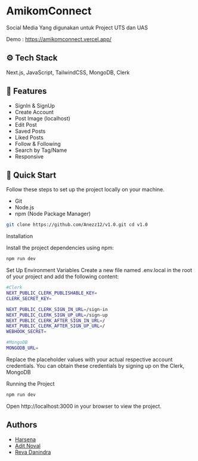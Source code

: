 # AmikomConnect

Social Media Yang digunakan untuk Project UTS dan UAS

Demo : https://amikomconnect.vercel.app/

## ⚙️ Tech Stack

Next.js, JavaScript, TailwindCSS, MongoDB, Clerk

## 🔋 Features

- SignIn & SignUp
- Create Account
- Post Image (localhost)
- Edit Post
- Saved Posts
- Liked Posts
- Follow & Following
- Search by Tag/Name
- Responsive

## 🤸 Quick Start

Follow these steps to set up the project locally on your machine.

- Git
- Node.js
- npm (Node Package Manager)

```bash
git clone https://github.com/Anezz12/v1.0.git cd v1.0
```

Installation

Install the project dependencies using npm:

```bash
npm run dev
```

Set Up Environment Variables
Create a new file named .env.local in the root of your project and add the following content:

```bash
#Clerk
NEXT_PUBLIC_CLERK_PUBLISHABLE_KEY=
CLERK_SECRET_KEY=

NEXT_PUBLIC_CLERK_SIGN_IN_URL=/sign-in
NEXT_PUBLIC_CLERK_SIGN_UP_URL=/sign-up
NEXT_PUBLIC_CLERK_AFTER_SIGN_IN_URL=/
NEXT_PUBLIC_CLERK_AFTER_SIGN_UP_URL=/
WEBHOOK_SECRET=

#MongoDB
MONGODB_URL=
```

Replace the placeholder values with your actual respective account credentials. You can obtain these credentials by signing up on the Clerk, MongoDB

Running the Project

```bash
npm run dev
```

Open http://localhost:3000 in your browser to view the project.


## Authors

- [Harsena](https://github.com/Anezz12)
- [Adit Noval](https://github.com/Adityanovall)
- [Reva Danindra](https://github.com/RevaDaanindra)
